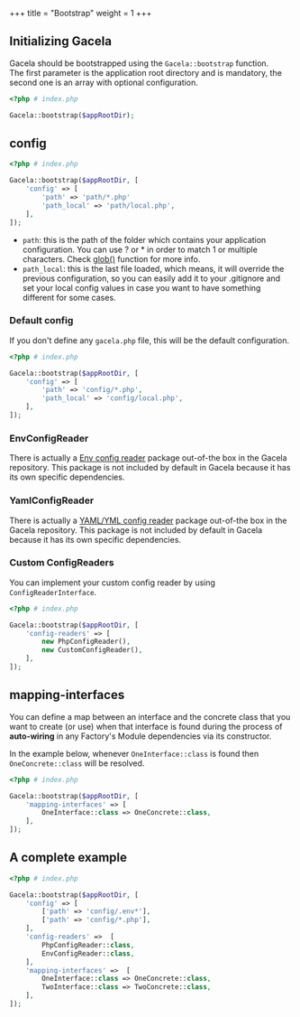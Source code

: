 +++
title = "Bootstrap"
weight = 1
+++

## Initializing Gacela

Gacela should be bootstrapped using the `Gacela::bootstrap` function.<br>
The first parameter is the application root directory and is mandatory, the second one is an array with optional configuration.

```php
<?php # index.php

Gacela::bootstrap($appRootDir);
```

## config

```php
<?php # index.php

Gacela::bootstrap($appRootDir, [
    'config' => [
        'path' => 'path/*.php'
        'path_local' => 'path/local.php',
    ],
]);
```

- `path`: this is the path of the folder which contains your application configuration. You can use ? or * in order to
  match 1 or multiple characters. Check [glob()](https://www.php.net/manual/en/function.glob.php) function for more info.
- `path_local`: this is the last file loaded, which means, it will override the previous configuration, so you can
  easily add it to your .gitignore and set your local config values in case you want to have something different for
  some cases.

### Default config

If you don't define any `gacela.php` file, this will be the default configuration.

```php
<?php # index.php

Gacela::bootstrap($appRootDir, [
    'config' => [
        'path' => 'config/*.php',
        'path_local' => 'config/local.php',
    ],
]);
```

### EnvConfigReader

There is actually a [Env config reader](https://github.com/gacela-project/gacela-env-config-reader) package
out-of-the box in the Gacela repository. This package is not included by default in Gacela because it has its own specific dependencies.

### YamlConfigReader

There is actually a [YAML/YML config reader](https://github.com/gacela-project/gacela-yaml-config-reader) package
out-of-the box in the Gacela repository. This package is not included by default in Gacela because it has its own specific dependencies.

### Custom ConfigReaders

You can implement your custom config reader by using `ConfigReaderInterface`.

```php
<?php # index.php

Gacela::bootstrap($appRootDir, [
    'config-readers' => [
        new PhpConfigReader(),
        new CustomConfigReader(),
    ],
]);
```

## mapping-interfaces

You can define a map between an interface and the concrete class that you want to create (or use) when that interface is
found during the process of **auto-wiring** in any Factory's Module dependencies via its constructor.

In the example below, whenever `OneInterface::class` is found then `OneConcrete::class` will be resolved.

```php
<?php # index.php

Gacela::bootstrap($appRootDir, [
    'mapping-interfaces' => [
        OneInterface::class => OneConcrete::class,
    ],
]);
```

## A complete example

```php
<?php # index.php

Gacela::bootstrap($appRootDir, [
    'config' => [
        ['path' => 'config/.env*'],
        ['path' => 'config/*.php'],
    ],
    'config-readers' =>  [
        PhpConfigReader::class,
        EnvConfigReader::class,
    ],
    'mapping-interfaces' =>  [
        OneInterface::class => OneConcrete::class,
        TwoInterface::class => TwoConcrete::class,
    ],
]);
```
